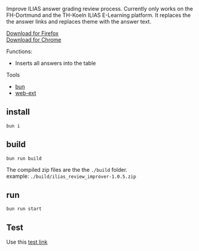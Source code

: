 Improve ILIAS answer grading review process. Currently only works on the
FH-Dortmund and the TH-Koeln ILIAS E-Learning platform. It replaces the the
answer links and replaces theme with the answer text.

[Download for Firefox](https://addons.mozilla.org/en-GB/firefox/addon/iliasreviewimprover/)  
[Download for Chrome](https://chrome.google.com/webstore/detail/ilias-review-improver/jciddffbbmhjgfhgahffiejmiakbghdg?utm_source=chrome-ntp-icon)

Functions:

- Inserts all answers into the table

Tools

- [bun](bun.sh)
- [web-ext](https://github.com/mozilla/web-ext)

## install

```
bun i
```

## build

```
bun run build
```

The compiled zip files are the the `./build` folder.  
example: `./build/ilias_review_improver-1.0.5.zip`

## run

```
bun run start
```

## Test

Use this [test link](https://test7.ilias.de/ilias.php?ref_id=50190&cmd=infoScreen&cmdClass=ilobjtestgui&cmdNode=2e:tk&baseClass=ilRepositoryGUI&ref_id=50190)